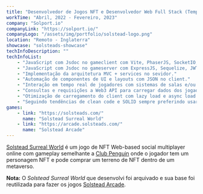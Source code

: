```yaml
---
title: "Desenvolvedor de Jogos NFT e Desenvolvedor Web Full Stack (Tempo Integral)"
workTime: "Abril, 2022 - Fevereiro, 2023"
company: "Solport.io"
companyLink: "https://solport.io/"
companyLogo: "/assets/img/portfolio/solstead-logo.png"
location: "Remoto - Inglaterra"
showcase: "solsteads-showcase"
techInfoDescription: ""
techInfoList:
    - "JavaScript com Jsdoc no gameclient com Vite, PhaserJS, SocketIO, colyseus, web3.js e VueJS. NodeJS."
    - "JavaScript com Jsdoc no gameserver com ExpressJS, Sequelize, JWT, colyseus e SocketIO."
    - "Implementação da arquitetura MVC + services no sevidor."
    - "Automação de componentes de UI e layouts com JSON no client."
    - "Interação em tempo real de jogadores com sistemas de salas e/ou canais com comunicação via eventos de rede."
    - "Consultas e requisições a Web3 API para carregar dados dos jogadores e interação dentro do 'metaverso' do jogo."
    - "Otimização de carregamento do client com lazy load e async load dos recursos do jogo."
    - "Seguindo tendências de clean code e SOLID sempre preferindo usar o paradigma funcional com a orientação a objeto."
games:
    - link: "https://solsteads.com/"
      name: "Solstead Surreal World"
    - link: "https://arcade.solsteads.com/"
      name: "Solstead Arcade"
---
```


<p><a href="https://solsteads.com/" target="_blank">Solstead Surreal World</a> é um jogo de NFT Web-based social multiplayer online com gameplay semelhante a <a href="https://clubpenguin.fandom.com/wiki/Club_Penguin" target="_blank">Club Penguin</a> onde o jogador tem um personagem NFT e pode comprar um terreno de NFT dentro de um metaverso.</p>
<p>
    <b>Nota:</b> O <i>Solstead Surreal World</i> que desenvolvi foi arquivado e sua base foi reutilizada para fazer os jogos <a href="https://arcade.solsteads.com/" target="_blank">Solstead Arcade</a>.
</p>